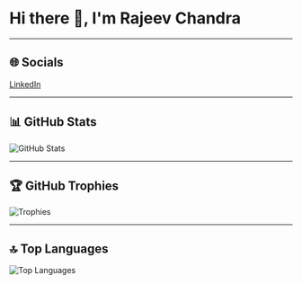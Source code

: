 # Hi there 👋, I'm Rajeev Chandra


---

## 🌐 Socials
[LinkedIn](https://www.linkedin.com/in/rajeevachandra/)

---

## 📊 GitHub Stats
![GitHub Stats](https://github-readme-stats.vercel.app/api?username=rajeevchandra&show_icons=true&theme=default)  

---

## 🏆 GitHub Trophies
![Trophies](https://github-profile-trophy.vercel.app/?username=rajeevchandra&theme=flat)

---

## 🔝 Top Languages
![Top Languages](https://github-readme-stats.vercel.app/api/top-langs/?username=rajeevchandra&layout=compact)
